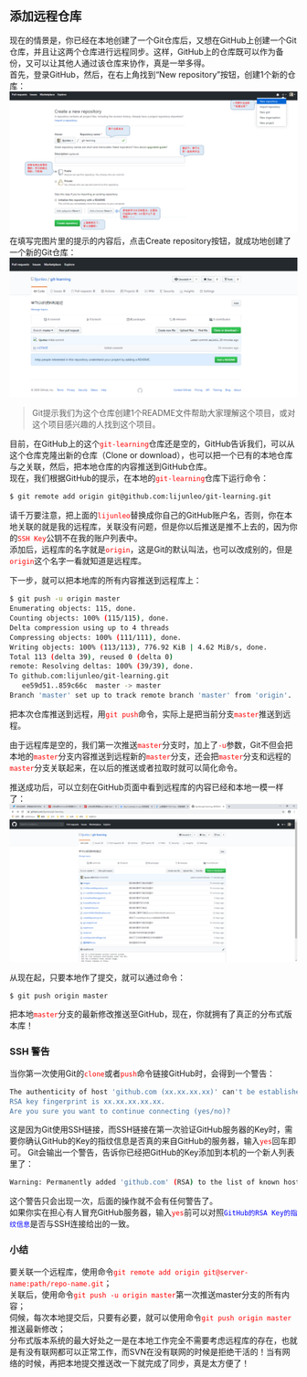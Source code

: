## 添加远程仓库
现在的情景是，你已经在本地创建了一个Git仓库后，又想在GitHub上创建一个Git仓库，并且让这两个仓库进行远程同步。这样，GitHub上的仓库既可以作为备份，又可以让其他人通过该仓库来协作，真是一举多得。   
首先，登录GitHub，然后，在右上角找到“New repository”按钮，创建1个新的仓库：
![Create Repository on GitHub](images/3-1CreateRepository.png)   
在填写完图片里的提示的内容后，点击Create repository按钮，就成功地创建了一个新的Git仓库：
![Created Repo](images/3-1.2CreatedRepo.png)   
>Git提示我们为这个仓库创建1个README文件帮助大家理解这个项目，或对这个项目感兴趣的人找到这个项目。

目前，在GitHub上的这个<font color="red">`git-learning`</font>仓库还是空的，GitHub告诉我们，可以从这个仓库克隆出新的仓库（Clone or download），也可以把一个已有的本地仓库与之关联，然后，把本地仓库的内容推送到GitHub仓库。   
现在，我们根据GitHub的提示，在本地的<font color="red">`git-learning`</font>仓库下运行命令：
```bash
$ git remote add origin git@github.com:lijunleo/git-learning.git
```
请千万要注意，把上面的<font color="red">`lijunleo`</font>替换成你自己的GitHub账户名，否则，你在本地关联的就是我的远程库，关联没有问题，但是你以后推送是推不上去的，因为你的<font color="red">`SSH Key`</font>公钥不在我的账户列表中。   
添加后，远程库的名字就是<font color="red">`origin`</font>，这是Git的默认叫法，也可以改成别的，但是<font color="red">`origin`</font>这个名字一看就知道是远程库。

下一步，就可以把本地库的所有内容推送到远程库上：
```bash
$ git push -u origin master
Enumerating objects: 115, done.
Counting objects: 100% (115/115), done.
Delta compression using up to 4 threads
Compressing objects: 100% (111/111), done.
Writing objects: 100% (113/113), 776.92 KiB | 4.62 MiB/s, done.
Total 113 (delta 39), reused 0 (delta 0)
remote: Resolving deltas: 100% (39/39), done.
To github.com:lijunleo/git-learning.git
   ee59d51..859c66c  master -> master
Branch 'master' set up to track remote branch 'master' from 'origin'.
```
把本次仓库推送到远程，用<font color="red">`git push`</font>命令，实际上是把当前分支<font color="red">`master`</font>推送到远程。

由于远程库是空的，我们第一次推送<font color="red">`master`</font>分支时，加上了<font color="red">`-u`</font>参数，Git不但会把本地的<font color="red">`master`</font>分支内容推送到远程新的<font color="red">`master`</font>分支，还会把<font color="red">`master`</font>分支和远程的<font color="red">`master`</font>分支关联起来，在以后的推送或者拉取时就可以简化命令。

推送成功后，可以立刻在GitHub页面中看到远程库的内容已经和本地一模一样了：
![github repository](images/3-1.4GitHubRepository.png)

从现在起，只要本地作了提交，就可以通过命令：
```bash
$ git push origin master
```
把本地<font color="red">`master`</font>分支的最新修改推送至GitHub，现在，你就拥有了真正的分布式版本库！

### SSH 警告
当你第一次使用Git的<font color="red">`clone`</font>或者<font color="red">`push`</font>命令链接GitHub时，会得到一个警告：
```bash
The authenticity of host 'github.com (xx.xx.xx.xx)' can't be established.
RSA key fingerprint is xx.xx.xx.xx.xx.
Are you sure you want to continue connecting (yes/no)?
```
这是因为Git使用SSH链接，而SSH链接在第一次验证GitHub服务器的Key时，需要你确认GitHub的Key的指纹信息是否真的来自GitHub的服务器，输入<font color="red">`yes`</font>回车即可。
Git会输出一个警告，告诉你已经把GitHub的Key添加到本机的一个新人列表里了：
```bash
Warning: Permanently added 'github.com' (RSA) to the list of known hosts.
```
这个警告只会出现一次，后面的操作就不会有任何警告了。   
如果你实在担心有人冒充GitHub服务器，输入<font color="red">`yes`</font>前可以对照<font color="blue">`GitHub的RSA Key的指纹信息`</font>是否与SSH连接给出的一致。

### 小结
要关联一个远程库，使用命令<font color="red">`git remote add origin git@server-name:path/repo-name.git`</font>；   
关联后，使用命令<font color="red">`git push -u origin master`</font>第一次推送master分支的所有内容；   
伺候，每次本地提交后，只要有必要，就可以使用命令<font color="red">`git push origin master`</font>推送最新修改；   
分布式版本系统的最大好处之一是在本地工作完全不需要考虑远程库的存在，也就是有没有联网都可以正常工作，而SVN在没有联网的时候是拒绝干活的！当有网络的时候，再把本地提交推送改一下就完成了同步，真是太方便了！
